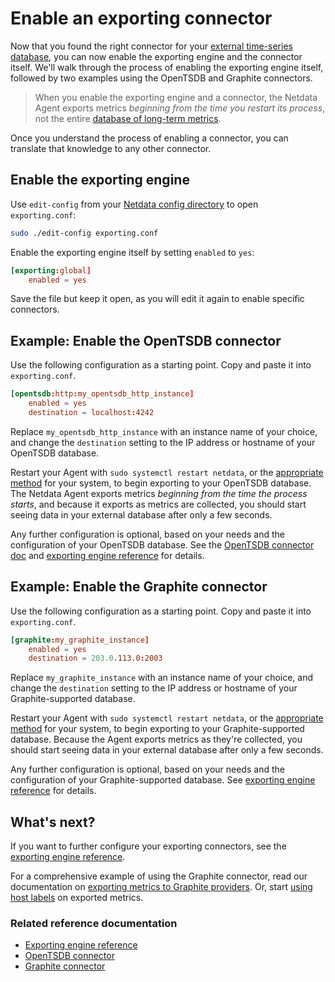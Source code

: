 # Enable an exporting connector

Now that you found the right connector for your [external time-series
database](/docs/exporting-metrics/README.md#supported-databases), you can now enable the exporting engine and the
connector itself. We'll walk through the process of enabling the exporting engine itself, followed by two examples using
the OpenTSDB and Graphite connectors.

> When you enable the exporting engine and a connector, the Netdata Agent exports metrics _beginning from the time you
> restart its process_, not the entire
> [database of long-term metrics](/docs/netdata-agent/configuration/optimizing-metrics-database/change-metrics-storage.md).

Once you understand the process of enabling a connector, you can translate that knowledge to any other connector.

## Enable the exporting engine

Use `edit-config` from your
[Netdata config directory](/docs/netdata-agent/configuration/README.md#the-netdata-config-directory)
to open `exporting.conf`:

```bash
sudo ./edit-config exporting.conf
```

Enable the exporting engine itself by setting `enabled` to `yes`:

```conf
[exporting:global]
    enabled = yes
```

Save the file but keep it open, as you will edit it again to enable specific connectors.

## Example: Enable the OpenTSDB connector

Use the following configuration as a starting point. Copy and paste it into `exporting.conf`.

```conf
[opentsdb:http:my_opentsdb_http_instance]
    enabled = yes
    destination = localhost:4242
```

Replace `my_opentsdb_http_instance` with an instance name of your choice, and change the `destination` setting to the IP
address or hostname of your OpenTSDB database.

Restart your Agent with `sudo systemctl restart netdata`, or
the [appropriate method](/packaging/installer/README.md#maintaining-a-netdata-agent-installation) for your system, to begin exporting to your OpenTSDB
database. The
Netdata Agent exports metrics _beginning from the time the process starts_, and because it exports as metrics are
collected, you should start seeing data in your external database after only a few seconds.

Any further configuration is optional, based on your needs and the configuration of your OpenTSDB database. See the
[OpenTSDB connector doc](/src/exporting/opentsdb/README.md)
and [exporting engine reference](/src/exporting/README.md#configuration) for
details.

## Example: Enable the Graphite connector

Use the following configuration as a starting point. Copy and paste it into `exporting.conf`.

```conf
[graphite:my_graphite_instance]
    enabled = yes
    destination = 203.0.113.0:2003
```

Replace `my_graphite_instance` with an instance name of your choice, and change the `destination` setting to the IP
address or hostname of your Graphite-supported database.

Restart your Agent with `sudo systemctl restart netdata`, or
the [appropriate method](/packaging/installer/README.md#maintaining-a-netdata-agent-installation) for your system, to begin exporting to your
Graphite-supported database.
Because the Agent exports metrics as they're collected, you should start seeing data in your external database after
only a few seconds.

Any further configuration is optional, based on your needs and the configuration of your Graphite-supported database.
See [exporting engine reference](/src/exporting/README.md#configuration) for
details.

## What's next?

If you want to further configure your exporting connectors, see
the [exporting engine reference](/src/exporting/README.md#configuration).

For a comprehensive example of using the Graphite connector, read our documentation on 
[exporting metrics to Graphite providers](/src/exporting/graphite/README.md). Or, start
[using host labels](/docs/netdata-agent/configuration/organize-systems-metrics-and-alerts.md) on exported metrics.

### Related reference documentation

- [Exporting engine reference](/src/exporting/README.md)
- [OpenTSDB connector](/src/exporting/opentsdb/README.md)
- [Graphite connector](/src/exporting/graphite/README.md)


